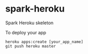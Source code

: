spark-heroku
============

Spark Heroku skeleton

To deploy your app

	heroku apps:create [your_app_name]
	git push heroku master
	
	
